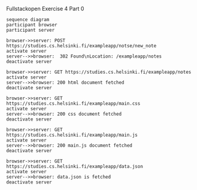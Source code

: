 Fullstackopen
Exercise 4
Part 0


    sequence diagram
    participant browser
    participant server
    
    browser->>server: POST https://studies.cs.helsinki.fi/exampleapp/notse/new_note
    activate server
    server-->>browser:  302 Found\nLocation: /exampleapp/notes
    deactivate server

    browser->>server: GET https://studies.cs.helsinki.fi/exampleapp/notes
    activate server
    server-->>browser: 200 html document fetched
    deactivate server

    browser->>server: GET https://studies.cs.helsinki.fi/exampleapp/main.css
    activate server
    server-->>browser: 200 css document fetched
    deactivate server

    browser->>server: GET https://studies.cs.helsinki.fi/exampleapp/main.js
    activate server
    server-->>browser: 200 main.js document fetched
    deactivate server

    browser->>server: GET https://studies.cs.helsinki.fi/exampleapp/data.json
    activate server
    server-->>browser: data.json is fetched 
    deactivate server
